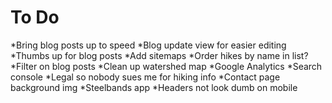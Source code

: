 # To Do
*Bring blog posts up to speed
*Blog update view for easier editing
*Thumbs up for blog posts
*Add sitemaps
*Order hikes by name in list?
*Filter on blog posts
*Clean up watershed map
*Google Analytics
*Search console
*Legal so nobody sues me for hiking info
*Contact page background img
*Steelbands app
*Headers not look dumb on mobile
